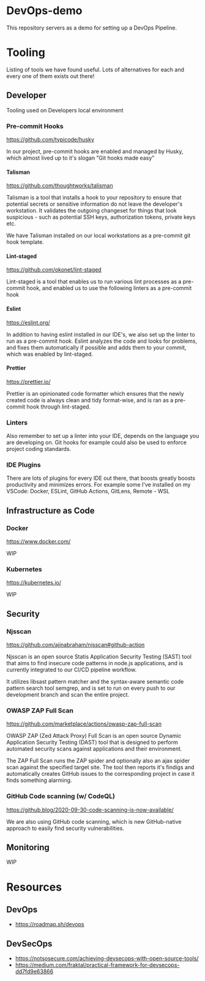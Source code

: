 # DevOps-demo
This repository servers as a demo for setting up a DevOps Pipeline. 

# Tooling
Listing of tools we have found useful. Lots of alternatives for each and every one of them exists out there!


## Developer
Tooling used on Developers local environment

### Pre-commit Hooks
https://github.com/typicode/husky

In our project, pre-commit hooks are enabled and managed by Husky, which almost lived up to it's slogan "Git hooks made easy"

#### Talisman
https://github.com/thoughtworks/talisman

Talisman is a tool that installs a hook to your repository to ensure that potential secrets or sensitive information do not leave the developer's workstation. It validates the outgoing changeset for things that look suspicious - such as potential SSH keys, authorization tokens, private keys etc.

We have Talisman installed on our local workstations as a pre-commit git hook template.

#### Lint-staged
https://github.com/okonet/lint-staged

Lint-staged is a tool that enables us to run various lint processes as a pre-commit hook, and enabled us to use the following linters as a pre-commit hook

#### Eslint
https://eslint.org/

In addition to having eslint installed in our IDE's, we also set up the linter to run as a pre-commit hook. Eslint analyzes the code and looks for problems, and fixes them automatically if possible and adds them to your commit, which was enabled by lint-staged.

#### Prettier
https://prettier.io/

Prettier is an opinionated code formatter which ensures that the newly created code is always clean and tidy format-wise, and is ran as a pre-commit hook through lint-staged.

### Linters
Also remember to set up a linter into your IDE, depends on the language you are developing on. Git hooks for example could also be used to enforce project coding standards.


### IDE Plugins
There are lots of plugins for every IDE out there, that boosts greatly boosts productivity and minimizes errors.  For example some I've installed on my VSCode: Docker, ESLint, GitHub Actions, GitLens, Remote - WSL 


## Infrastructure as Code

### Docker
https://www.docker.com/

WIP

### Kubernetes
https://kubernetes.io/

WIP

## Security

### Njsscan
https://github.com/ajinabraham/njsscan#github-action

Njsscan is an open source Statis Application Security Testing (SAST) tool that aims to find insecure code patterns in node.js applications, and is currently integrated to our CI/CD pipeline workflow.

It utilizes libsast pattern matcher and the syntax-aware semantic code pattern search tool semgrep, and is set to run on every push to our development branch and scan the entire project.

### OWASP ZAP Full Scan
https://github.com/marketplace/actions/owasp-zap-full-scan

OWASP ZAP (Zed Attack Proxy) Full Scan is an open source Dynamic Application Security Testing (DAST) tool that is designed to perform automated security scans against applications and their environment.

The ZAP Full Scan runs the ZAP spider and optionally also an ajax spider scan against the specified target site. The tool then reports it's findigs and automatically creates GitHub issues to the corresponding project in case it finds something alarming.

### GitHub Code scanning (w/ CodeQL)
https://github.blog/2020-09-30-code-scanning-is-now-available/

We are also using GitHub code scanning, which is new GitHub-native approach to easily find security vulnerabilities. 

## Monitoring

WIP

# Resources
## DevOps
* https://roadmap.sh/devops
## DevSecOps
* https://notsosecure.com/achieving-devsecops-with-open-source-tools/
* https://medium.com/fraktal/practical-framework-for-devsecops-dd7fd9e63866
